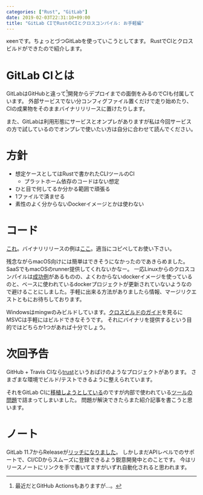 ```yaml
---
categories: ["Rust", "GitLab"]
date: 2019-02-03T22:31:10+09:00
title: "GitLab CIでRustのCIとクロスコンパイル: お手軽編"
---
```

κeenです。ちょっとづつGitLabを使っていこうとしてます。
RustでCIとクロスビルドができたので紹介します。
<!--more-->

# GitLab CIとは
GitLabはGitHubと違って[^1]開発からデプロイまでの面倒をみるのでCIも付属しています。
外部サービスでない分コンフィグファイル置くだけで走り始めたり、CIの成果物をそのままバイナリリリースに置けたりします。

また、GitLabは利用形態にサービスとオンプレがありますが私は今回サービスの方で試しているのでオンプレで使いたい方は自分に合わせて読んでください。

[^1]: 最近だとGitHub Actionsもありますが…。

# 方針

* 想定ケースとしてはRustで書かれたCLIツールのCI
  + プラットホーム依存のコードはない想定
* ひと目で何してるか分かる範囲で頑張る
* 1ファイルで済ませる
* 素性のよく分からないDockerイメージとかは使わない

# コード

[これ](https://gitlab.com/blackenedgold/rust-simple-cross-build-gitlabci/blob/master/.gitlab-ci.yml)。バイナリリリースの例は[ここ](https://gitlab.com/blackenedgold/rust-simple-cross-build-gitlabci/releases)。適当にコピペしてお使い下さい。

残念ながらmacOS向けには簡単はできそうになかったのであきらめました。SaaSでもmacOSのrunner提供してくれないかなー。
一応Linuxからのクロスコンパイルは[成功例](https://mzp.hatenablog.com/entry/2017/05/02/122348)があるものの、よくわからないdockerイメージを使っているのと、ベースに使われているdockerプロジェクトが更新されていないようなので避けることにしました。手軽に出来る方法がありましたら情報、マージリクエストともにお待ちしております。


Windowsはmingwのみビルドしています。[クロスビルドのガイド](https://forge.rust-lang.org/cross-compilation/to-windows.html)を見るにMSVCは手軽にはビルドできなそうです。
それにバイナリを提供するという目的ではどちらか1つがあれば十分でしょう。

# 次回予告
GitHub + Travis CIなら[trust](https://github.com/japaric/trust)というおばけのようなプロジェクトがあります。
さまざまな環境でビルド/テストできるように整えられています。

それをGitLab CIに[移植しようとしている](https://gitlab.com/blackenedgold/trust-gitlab)のですが内部で使われている[ツールの問題](https://github.com/rust-embedded/cross/issues/52)で詰まってしまいました。
問題が解決できたらまた紹介記事を書こうと思います。

# ノート
GitLab 11.7からReleaseが[リッチになりました](https://about.gitlab.com/2019/01/22/gitlab-11-7-released/)。
しかしまだAPIレベルでのサポートで、CI/CDからスムーズに登録できるよう鋭意開発中とのことです。
今はリリースノートにリンクを手で書いてますがいずれ自動化されると思われます。
